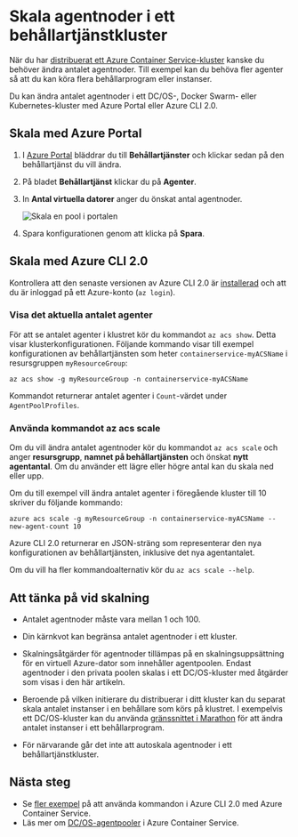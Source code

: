 # <a name="scale-agent-nodes-in-a-container-service-cluster"></a>Skala agentnoder i ett behållartjänstkluster
När du har [distribuerat ett Azure Container Service-kluster](../articles/container-service/dcos-swarm/container-service-deployment.md) kanske du behöver ändra antalet agentnoder. Till exempel kan du behöva fler agenter så att du kan köra flera behållarprogram eller instanser. 

Du kan ändra antalet agentnoder i ett DC/OS-, Docker Swarm- eller Kubernetes-kluster med Azure Portal eller Azure CLI 2.0. 

## <a name="scale-with-the-azure-portal"></a>Skala med Azure Portal

1. I [Azure Portal](https://portal.azure.com) bläddrar du till **Behållartjänster** och klickar sedan på den behållartjänst du vill ändra.
2. På bladet **Behållartjänst** klickar du på **Agenter**.
3. In **Antal virtuella datorer** anger du önskat antal agentnoder.

    ![Skala en pool i portalen](./media/container-service-scale/container-service-scale-portal.png)

4. Spara konfigurationen genom att klicka på **Spara**.

## <a name="scale-with-the-azure-cli-20"></a>Skala med Azure CLI 2.0

Kontrollera att den senaste versionen av Azure CLI 2.0 är [installerad](/cli/azure/install-az-cli2) och att du är inloggad på ett Azure-konto (`az login`).

### <a name="see-the-current-agent-count"></a>Visa det aktuella antalet agenter
För att se antalet agenter i klustret kör du kommandot `az acs show`. Detta visar klusterkonfigurationen. Följande kommando visar till exempel konfigurationen av behållartjänsten som heter `containerservice-myACSName` i resursgruppen `myResourceGroup`:

```azurecli
az acs show -g myResourceGroup -n containerservice-myACSName
```

Kommandot returnerar antalet agenter i `Count`-värdet under `AgentPoolProfiles`.

### <a name="use-the-az-acs-scale-command"></a>Använda kommandot az acs scale
Om du vill ändra antalet agentnoder kör du kommandot `az acs scale` och anger **resursgrupp**, **namnet på behållartjänsten** och önskat **nytt agentantal**. Om du använder ett lägre eller högre antal kan du skala ned eller upp.

Om du till exempel vill ändra antalet agenter i föregående kluster till 10 skriver du följande kommando:

```azurecli
azure acs scale -g myResourceGroup -n containerservice-myACSName --new-agent-count 10
```

Azure CLI 2.0 returnerar en JSON-sträng som representerar den nya konfigurationen av behållartjänsten, inklusive det nya agentantalet.

Om du vill ha fler kommandoalternativ kör du `az acs scale --help`.

## <a name="scaling-considerations"></a>Att tänka på vid skalning

* Antalet agentnoder måste vara mellan 1 och 100. 

* Din kärnkvot kan begränsa antalet agentnoder i ett kluster.

* Skalningsåtgärder för agentnoder tillämpas på en skalningsuppsättning för en virtuell Azure-dator som innehåller agentpoolen. Endast agentnoder i den privata poolen skalas i ett DC/OS-kluster med åtgärder som visas i den här artikeln.

* Beroende på vilken initierare du distribuerar i ditt kluster kan du separat skala antalet instanser i en behållare som körs på klustret. I exempelvis ett DC/OS-kluster kan du använda [gränssnittet i Marathon](../articles/container-service/dcos-swarm/container-service-mesos-marathon-ui.md) för att ändra antalet instanser i ett behållarprogram.

* För närvarande går det inte att autoskala agentnoder i ett behållartjänstkluster.

## <a name="next-steps"></a>Nästa steg
* Se [fler exempel](../articles/container-service/dcos-swarm/container-service-create-acs-cluster-cli.md) på att använda kommandon i Azure CLI 2.0 med Azure Container Service.
* Läs mer om [DC/OS-agentpooler](../articles/container-service/dcos-swarm/container-service-dcos-agents.md) i Azure Container Service.

